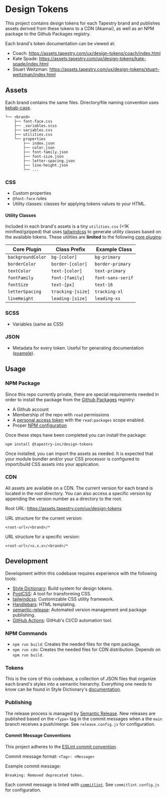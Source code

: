 # Design Tokens

This project contains design tokens for each Tapestry brand and publishes assets derived from these tokens to a CDN (Akamai), as well as an NPM package to the Github Packages registry.

Each brand's token documentation can be viewed at:

- Coach: https://assets.tapestry.com/ux/design-tokens/coach/index.html
- Kate Spade: https://assets.tapestry.com/ux/design-tokens/kate-spade/index.html
- Stuart Weitzman: https://assets.tapestry.com/ux/design-tokens/stuart-weitzman/index.html

## Assets

Each brand contains the same files. Directory/file naming convention uses [kebab-case](<https://en.wikipedia.org/wiki/Naming_convention_(programming)#Delimiter-separated_words>).

```
└── <brand>
    ├── font-face.css
    ├── _variables.scss
    ├── variables.css
    ├── utilities.css
    └── properties
        ├── index.json
        ├── color.json
        ├── font-family.json
        ├── font-size.json
        ├── letter-spacing.json
        ├── line-height.json
        └── ...
```

### CSS

- Custom properties
- `@font-face` rules
- Utility classes: classes for applying tokens values to your HTML.

#### Utility Classes

Included in each brand's assets is a tiny `utilities.css` (<1K minified/gzipped) that uses [tailwindcss](https://tailwindcss.com/docs) to generate utility classes based on the available tokens. These utilities are **limited** to the following [core plugins](https://tailwindcss.com/docs/configuration#core-plugins):

| Core Plugin       | Class Prefix      | Example Class     |
| ----------------- | ----------------- | ----------------- |
| `backgroundColor` | `bg-[color]`      | `bg-primary`      |
| `borderColor`     | `border-[color]`  | `border-primary`  |
| `textColor`       | `text-[color]`    | `text-primary`    |
| `fontFamily`      | `font-[family]`   | `font-sans-serif` |
| `fontSize`        | `text-[px]`       | `text-16`         |
| `letterSpacing`   | `tracking-[size]` | `tracking-xl`     |
| `lineHeight`      | `leading-[size]`  | `leading-xs`      |

### SCSS

- Variables (same as CSS)

### JSON

- Metadata for every token. Useful for generating documentation ([example](https://assets.tapestry.com/ux/design-tokens/stuart-weitzman/index.html)).

## Usage

### NPM Package

Since this repo currently private, there are special requirements needed in order to install the package from the [Github Packages](https://docs.github.com/en/packages/learn-github-packages/about-github-packages) registry:

- A Github account
- Membership of the repo with `read` permissions
- A [personal access token](https://docs.github.com/en/github/authenticating-to-github/creating-a-personal-access-token) with the `read:packages` scope enabled.
- Proper [NPM configuration](https://docs.github.com/en/packages/guides/configuring-npm-for-use-with-github-packages#installing-a-package)

Once these steps have been completed you can install the package:

```
npm install @tapestry-inc/design-tokens
```

Once installed, you can import the assets as needed. It is expected that your module bundler and/or your CSS processor is configured to import/build CSS assets into your application.

### CDN

All assets are available on a CDN. The current version for each brand is located in the root directory. You can also access a specific version by appending the version number as a directory to the root.

Root URL: https://assets.tapestry.com/ux/design-tokens

URL structure for the current version:

```
<root-url>/<brand>/*
```

URL structure for a specific version:

```
<root-url>/<x.x.x>/<brand>/*
```

## Development

Development within this codebase requires experience with the following tools:

- [Style Dictionary](https://amzn.github.io/style-dictionary/): Build system for design tokens.
- [PostCSS](https://postcss.org/): A tool for transforming CSS.
- [tailwindcss](https://tailwindcss.com/docs): Customizable CSS utility framework.
- [Handlebars](https://handlebarsjs.com/): HTML templating.
- [semantic-release](https://semantic-release.gitbook.io/semantic-release/): Automated version management and package publishing.
- [GitHub Actions](https://docs.github.com/en/actions/learn-github-actions/introduction-to-github-actions): GitHub's CI/CD automation tool.

### NPM Commands

- `npm run build`: Creates the needed files for the npm package.
- `npm run cdn`: Creates the needed files for CDN distribution. Depends on `npm run build`.

### Tokens

This is the core of this codebase, a collection of JSON files that organize each brand's styles into a semantic hierarchy. Everything one needs to know can be found in Style Dictionary's [documentation](https://amzn.github.io/style-dictionary/#/README).

### Publishing

The release process is managed by [Semantic Release](https://semantic-release.gitbook.io/semantic-release/). New releases are published based on the `<Type>` tag in the commit messages when a the `main` branch receives a push/merge. See `release.config.js` for configuration.

#### Commit Message Conventions

This project adheres to the [ESLint commit convention](https://github.com/conventional-changelog/conventional-changelog/tree/master/packages/conventional-changelog-eslint#readme).

Commit message format: `<Tag>: <Message>`

Example commit message:

```
Breaking: Removed deprecated token.
```

Each commit message is linted with [`commitlint`](https://commitlint.js.org). See `commitlint.config.js` for configuration.
